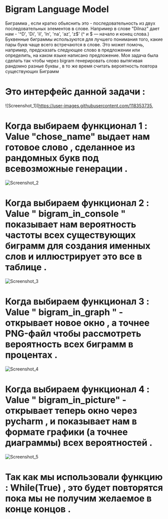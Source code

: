 # Bigram Language Model
 Биграмма , если кратко обьяснить это - последовательность из двух последовательных элементов в слове.
 Например в слове "Dilnaz" дает нам - '^D', 'Di', 'il', 'ln', 'na', 'az', 'z$'
 (^ и $ — начало и конец слова.)
 Буквенные биграммы используются для лучшего понимания того, какие пары букв чаще всего встречаются в слове. Это может помочь, например, предсказать следующее слово в    предложении или определить, на каком языке написано предложение.
 Моя задача была сделать так чтобы через bigram генерировать слово вытягивая рандомно разные буквы , в то же время считать вероятность повтора существующих Биграмм
# Это интерфейс данной задачи :
![Screenshot_1](https://user-images.githubusercontent.com/118353735,
# Когда выбираем функционал 1 : Value "chose_name" выдает нам готовое слово , сделанное из рандомных букв под всевозможные генерации . 
![Screenshot_2](https://user-images.githubusercontent.com/118353735/236491557-9c75266c-7ec0-40c0-825e-fb4979a75183.png)
# Когда выбираем функционал 2 : Value " bigram_in_console " показывает нам вероятность частоты всех существующих биграмм для создания именных слов и иллюстрирует это все в таблице .
![Screenshot_3](https://user-images.githubusercontent.com/118353735/236493494-ddd8c77f-0fd1-4c21-bb66-43a464d8de77.png)
# Когда выбираем функционал 3 : Value " bigram_in_graph "  - открывает новое окно , а точнее PNG-файл чтобы рассмотреть вероятность всех биграмм в процентах .
![Screenshot_4](https://user-images.githubusercontent.com/118353735/236494796-e6a583da-57fe-46bf-80ca-b2062b37bab8.png)
# Когда выбираем функционал 4 : Value " bigram_in_picture" - открывает теперь окно через pycharm , и показывает нам в формате графики (а точнее диаграммы) всех вероятностей .
![Screenshot_5](https://user-images.githubusercontent.com/118353735/236495844-2bbc41d5-49ee-4de6-88d2-1ed9ed93ebbb.png)
# Так как мы использовали функцию : While(True) , это будет повторятся пока мы не получим желаемое в конце концов . 
